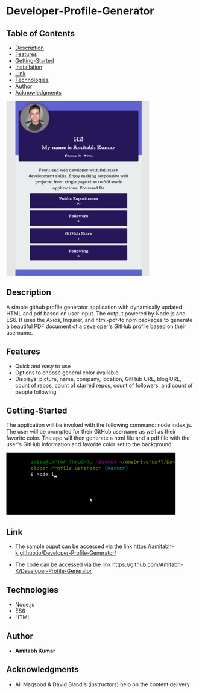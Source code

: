 # Developer-Profile-Generator



## Table of Contents

- [Description](#description)
- [Features](#features)
- [Getting-Started](#Getting-Started)
- [Installation](#installation)
- [Link](#link)
- [Technologies](#Technologies)
- [Author](#Author)
- [Acknowledgments](#Acknowledgments)

![ Developer-Profile-Generator](./Assets/Developer-Profile-Generator.PNG)


## Description

A simple github profile generator application with dynamically updated HTML and pdf based on user input. The output powered by Node.js and ES6. It uses the Axios, Inquirer, and html-pdf-to npm packages to generate a beautiful PDF document of a developer's GitHub profile based on their username.

## Features

- Quick and easy to use
- Options to choose general color available
- Displays: picture, name, company, location, GitHub URL, blog URL, count of repos, count of starred repos, count of followers, and count of people following

## Getting-Started

The application will be invoked with the following command: node index.js. The user will be prompted for their GitHub username as well as their favorite color. The app will then generate a html file and a pdf file with the user's GitHub information and favorite color set to the background.

![Usage demo](./Assets/demo.gif "Usage demo")


## Link

- The sample ouput can be accessed via the link https://amitabh-k.github.io/Developer-Profile-Generator/

- The code can be accessed via the link  https://github.com/Amitabh-K/Developer-Profile-Generator

## Technologies

* Node.js
* ES6
* HTML



## Author

* **Amitabh Kumar**

## Acknowledgments

* Ali Maqsood & David Bland's (instructors) help on the content delivery
